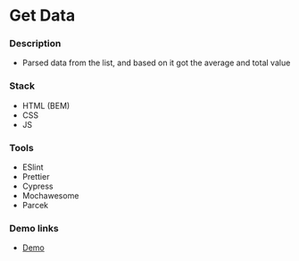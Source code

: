 # Get Data

### Description

- Parsed data from the list, and based on it got the average and total value

### Stack

- HTML (BEM)
- CSS
- JS

### Tools

- ESlint
- Prettier
- Cypress
- Mochawesome
- Parcek

### Demo links

- [Demo](https://AndriiZakharenko.github.io/get_data/)
